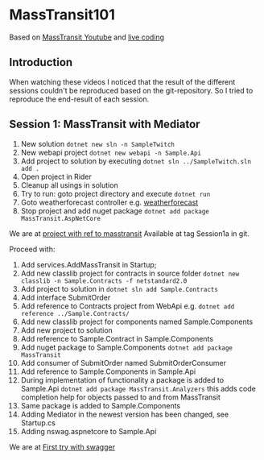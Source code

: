 # MassTransit101

Based on [MassTransit Youtube](https://youtu.be/dxHNAn69x6w)
and [live coding](https://masstransit-project.com/getting-started/live-coding.html)

## Introduction

When watching these videos I noticed that the result of the different sessions couldn't
be reproduced based on the git-repository.
So I tried to reproduce the end-result of each session.

## Session 1: MassTransit with Mediator

1. New solution `dotnet new sln -n SampleTwitch`
1. New webapi project `dotnet new webapi -n Sample.Api`
1. Add project to solution by executing `dotnet sln ../SampleTwitch.sln add .`
1. Open project in Rider
1. Cleanup all usings in solution
1. Try to run: goto project directory and execute `dotnet run`
1. Goto weatherforecast controller e.g. [weatherforecast](https://localhost:5001/weatherforecast)
1. Stop project and add nuget package `dotnet add package MassTransit.AspNetCore`

We are at [project with ref to masstransit](https://youtu.be/dxHNAn69x6w?list=PLx8uyNNs1ri2MBx6BjPum5j9_MMdIfM9C&t=314)
Available at tag Session1a in git.

Proceed with:
1. Add services.AddMassTransit in Startup;
1. Add new classlib project for contracts in source folder `dotnet new classlib -n Sample.Contracts -f netstandard2.0`
1. Add project to solution in `dotnet sln add Sample.Contracts`
1. Add interface SubmitOrder
1. Add reference to Contracts project from WebApi e.g. `dotnet add reference ../Sample.Contracts/`
1. Add new classlib project for components named Sample.Components
1. Add new project to solution
1. Add reference to Sample.Contract in Sample.Components
1. Add nuget package to Sample.Components `dotnet add package MassTransit`
1. Add consumer of SubmitOrder named SubmitOrderConsumer
1. Add reference to Sample.Components in Sample.Api
1. During implementation of functionality a package is added to Sample.Api `dotnet add package MassTransit.Analyzers`
this adds code completion help for objects passed to and from MassTransit
1. Same package is added to Sample.Components
1. Adding Mediator in the newest version has been changed, see Startup.cs
1. Adding nswag.aspnetcore to Sample.Api

We are at [First try with swagger](https://youtu.be/dxHNAn69x6w?list=PLx8uyNNs1ri2MBx6BjPum5j9_MMdIfM9C&t=1519)


